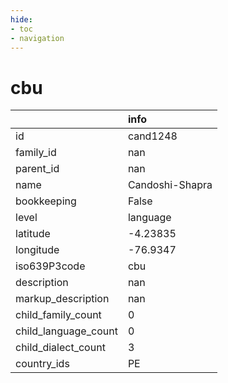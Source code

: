 ```yaml
---
hide:
- toc
- navigation
---
```

# cbu
|                      | info            |
|:---------------------|:----------------|
| id                   | cand1248        |
| family_id            | nan             |
| parent_id            | nan             |
| name                 | Candoshi-Shapra |
| bookkeeping          | False           |
| level                | language        |
| latitude             | -4.23835        |
| longitude            | -76.9347        |
| iso639P3code         | cbu             |
| description          | nan             |
| markup_description   | nan             |
| child_family_count   | 0               |
| child_language_count | 0               |
| child_dialect_count  | 3               |
| country_ids          | PE              |